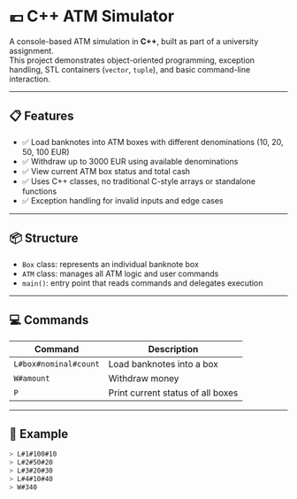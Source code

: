 # 💶 C++ ATM Simulator

A console-based ATM simulation in **C++**, built as part of a university assignment.  
This project demonstrates object-oriented programming, exception handling, STL containers (`vector`, `tuple`), and basic command-line interaction.

---

## 📋 Features

- ✅ Load banknotes into ATM boxes with different denominations (10, 20, 50, 100 EUR)
- ✅ Withdraw up to 3000 EUR using available denominations
- ✅ View current ATM box status and total cash
- ✅ Uses C++ classes, no traditional C-style arrays or standalone functions
- ✅ Exception handling for invalid inputs and edge cases

---

## 📦 Structure

- `Box` class: represents an individual banknote box
- `ATM` class: manages all ATM logic and user commands
- `main()`: entry point that reads commands and delegates execution

---

## 💻 Commands

| Command        | Description                               |
|----------------|-------------------------------------------|
| `L#box#nominal#count` | Load banknotes into a box            |
| `W#amount`     | Withdraw money                            |
| `P`            | Print current status of all boxes         |

---

## 🧪 Example

```bash
> L#1#100#10
> L#2#50#20
> L#3#20#30
> L#4#10#40
> W#340
